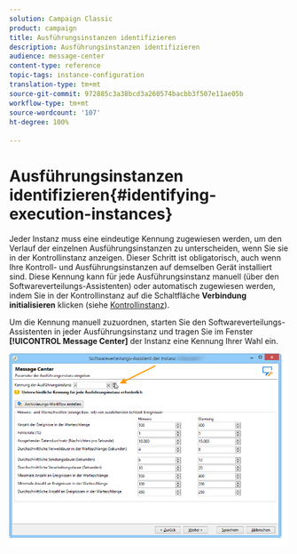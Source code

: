 ```yaml
---
solution: Campaign Classic
product: campaign
title: Ausführungsinstanzen identifizieren
description: Ausführungsinstanzen identifizieren
audience: message-center
content-type: reference
topic-tags: instance-configuration
translation-type: tm+mt
source-git-commit: 972885c3a38bcd3a260574bacbb3f507e11ae05b
workflow-type: tm+mt
source-wordcount: '107'
ht-degree: 100%

---
```



# Ausführungsinstanzen identifizieren{#identifying-execution-instances}

Jeder Instanz muss eine eindeutige Kennung zugewiesen werden, um den Verlauf der einzelnen Ausführungsinstanzen zu unterscheiden, wenn Sie sie in der Kontrollinstanz anzeigen. Dieser Schritt ist obligatorisch, auch wenn Ihre Kontroll- und Ausführungsinstanzen auf demselben Gerät installiert sind. Diese Kennung kann für jede Ausführungsinstanz manuell (über den Softwareverteilungs-Assistenten) oder automatisch zugewiesen werden, indem Sie in der Kontrollinstanz auf die Schaltfläche **Verbindung initialisieren** klicken (siehe [Kontrollinstanz](../../message-center/using/creating-a-shared-connection.md#control-instance)).

Um die Kennung manuell zuzuordnen, starten Sie den Softwareverteilungs-Assistenten in jeder Ausführungsinstanz und tragen Sie im Fenster **[!UICONTROL Message Center]** der Instanz eine Kennung Ihrer Wahl ein.

![](assets/messagecenter_id_execinstance_001.png)

